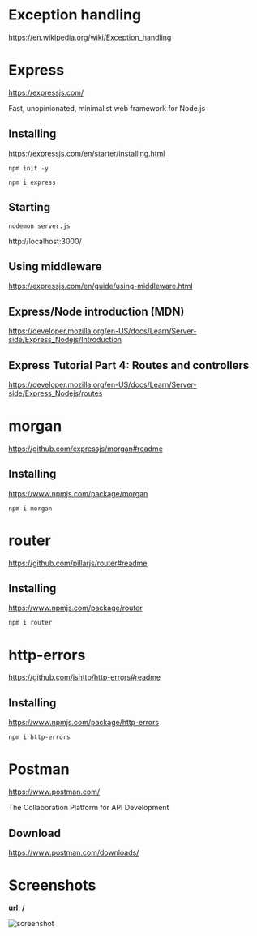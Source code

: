 # Exception handling

https://en.wikipedia.org/wiki/Exception_handling

# Express

https://expressjs.com/

Fast, unopinionated, minimalist web framework for Node.js

## Installing

https://expressjs.com/en/starter/installing.html

```
npm init -y
```

```
npm i express
```

## Starting

```
nodemon server.js
```

http://localhost:3000/  

## Using middleware

https://expressjs.com/en/guide/using-middleware.html  

## Express/Node introduction (MDN)

https://developer.mozilla.org/en-US/docs/Learn/Server-side/Express_Nodejs/Introduction

## Express Tutorial Part 4: Routes and controllers

https://developer.mozilla.org/en-US/docs/Learn/Server-side/Express_Nodejs/routes

# morgan

https://github.com/expressjs/morgan#readme

## Installing

https://www.npmjs.com/package/morgan

```
npm i morgan
```

# router

https://github.com/pillarjs/router#readme

## Installing

https://www.npmjs.com/package/router

```
npm i router
```

# http-errors

https://github.com/jshttp/http-errors#readme

## Installing

https://www.npmjs.com/package/http-errors

```
npm i http-errors
```

# Postman

https://www.postman.com/

The Collaboration Platform for API Development

## Download

https://www.postman.com/downloads/

# Screenshots

**url: /**  

![screenshot](./screenshot.png)